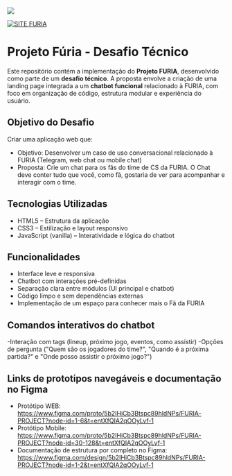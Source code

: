 <img src="https://i.imgur.com/yzjjzzv.png" >

[![SITE FURIA](https://img.shields.io/badge/Acessar-Site-FFD700?style=for-the-badge&logoColor=252525)](https://losikbiel.github.io/Furia.Project/)

# Projeto Fúria - Desafio Técnico

Este repositório contém a implementação do **Projeto FURIA**, desenvolvido como parte de um **desafio técnico**. A proposta envolve a criação de uma landing page integrada a um **chatbot funcional** relacionado à FURIA, com foco em organização de código, estrutura modular e experiência do usuário.

## Objetivo do Desafio

Criar uma aplicação web que:

- Objetivo: Desenvolver um caso de uso conversacional relacionado à FURIA (Telegram, web chat ou mobile chat)
- Proposta: Crie um chat para os fãs do time de CS da FURIA. O Chat deve conter tudo que você, como fã, gostaria de ver para acompanhar e interagir com o time.

## Tecnologias Utilizadas

- HTML5 – Estrutura da aplicação
- CSS3 – Estilização e layout responsivo
- JavaScript (vanilla) – Interatividade e lógica do chatbot

## Funcionalidades

- Interface leve e responsiva
- Chatbot com interações pré-definidas
- Separação clara entre módulos (UI principal e chatbot)
- Código limpo e sem dependências externas
- Implementação de um espaço para conhecer mais o Fã da FURIA

## Comandos interativos do chatbot

-Interação com tags (lineup, próximo jogo, eventos, como assistir)
-Opções de pergunta ("Quem são os jogadores do time?", "Quando é a próxima partida?" e "Onde posso assistir o próximo jogo?") 

## Links de prototipos navegáveis e documentação no Figma

- Protótipo WEB: https://www.figma.com/proto/5b2IHiCb3Btspc89hldNPs/FURIA-PROJECT?node-id=1-6&t=entXfQIA2qOOyLvf-1
- Protótipo Mobile: https://www.figma.com/proto/5b2IHiCb3Btspc89hldNPs/FURIA-PROJECT?node-id=30-128&t=entXfQIA2qOOyLvf-1
- Documentação de estrutura por completo no Figma: https://www.figma.com/design/5b2IHiCb3Btspc89hldNPs/FURIA-PROJECT?node-id=1-2&t=entXfQIA2qOOyLvf-1 


